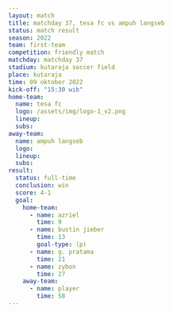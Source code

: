 ```yaml
---
layout: match
title: matchday 37, tesa fc vs ampuh langseb
status: match result
season: 2022
team: first-team
competition: friendly match
matchday: matchday 37
stadium: kutaraja soccer field
place: kutaraja
time: 09 oktober 2022
kick-off: "15:30 wib"
home-team:
  name: tesa fc
  logo: /assets/img/logo-1_v2.png
  lineup:
  subs:
away-team:
  name: ampuh langseb
  logo:
  lineup:
  subs:
result:
  status: full-time
  conclusion: win
  score: 4-1
  goal:
    home-team:
      - name: azriel
        time: 9
      - name: bustin jieber
        time: 13
        goal-type: (p)
      - name: g. pratama
        time: 21
      - name: zybon
        time: 27
    away-team:
      - name: player
        time: 58
---
```

